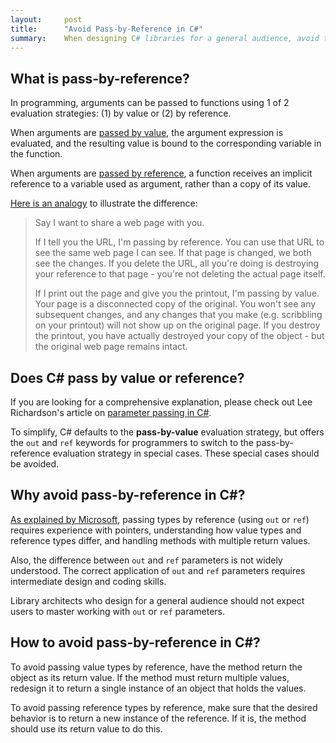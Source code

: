 ```yaml
---
layout:     post
title:      "Avoid Pass-by-Reference in C#"
summary:    When designing C# libraries for a general audience, avoid the out and ref keywords.
---
```


## What is pass-by-reference?

In programming, arguments can be passed to functions using 1 of 2 evaluation strategies: (1) by value or (2) by reference.

When arguments are [passed by value](http://en.wikipedia.org/wiki/Evaluation_strategy#Call_by_value), the argument expression is evaluated, and the resulting value is bound to the corresponding variable in the function.

When arguments are [passed by reference](http://en.wikipedia.org/wiki/Evaluation_strategy#Call_by_reference), a function receives an implicit reference to a variable used as argument, rather than a copy of its value.

[Here is an analogy](http://stackoverflow.com/a/430958) to illustrate the difference:

> Say I want to share a web page with you.
>
> If I tell you the URL, I'm passing by reference. You can use that URL to see the same web page I can see. If that page is changed, we both see the changes. If you delete the URL, all you're doing is destroying your reference to that page - you're not deleting the actual page itself.
>
> If I print out the page and give you the printout, I'm passing by value. Your page is a disconnected copy of the original. You won't see any subsequent changes, and any changes that you make (e.g. scribbling on your printout) will not show up on the original page. If you destroy the printout, you have actually destroyed your copy of the object - but the original web page remains intact.

## Does C# pass by value or reference?

If you are looking for a comprehensive explanation, please check out Lee Richardson's article on [parameter passing in C#](http://www.leerichardson.com/2007/01/parameter-passing-in-c.html).

To simplify, C# defaults to the __pass-by-value__ evaluation strategy, but offers the `out` and `ref` keywords for programmers to switch to the pass-by-reference evaluation strategy in special cases. These special cases should be avoided.

## Why avoid pass-by-reference in C#?

[As explained by Microsoft](https://msdn.microsoft.com/en-us/library/ms182131.aspx), passing types by reference (using `out` or `ref`) requires experience with pointers, understanding how value types and reference types differ, and handling methods with multiple return values.

Also, the difference between `out` and `ref` parameters is not widely understood. The correct application of `out` and `ref` parameters requires intermediate design and coding skills.

Library architects who design for a general audience should not expect users to master working with `out` or `ref` parameters.

## How to avoid pass-by-reference in C#?

To avoid passing value types by reference, have the method return the object as its return value. If the method must return multiple values, redesign it to return a single instance of an object that holds the values.

To avoid passing reference types by reference, make sure that the desired behavior is to return a new instance of the reference. If it is, the method should use its return value to do this.

